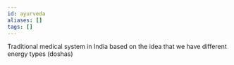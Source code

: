 ```yaml
---
id: ayurveda
aliases: []
tags: []
---
```


Traditional medical system in India based on the idea that we have different energy types (doshas)
